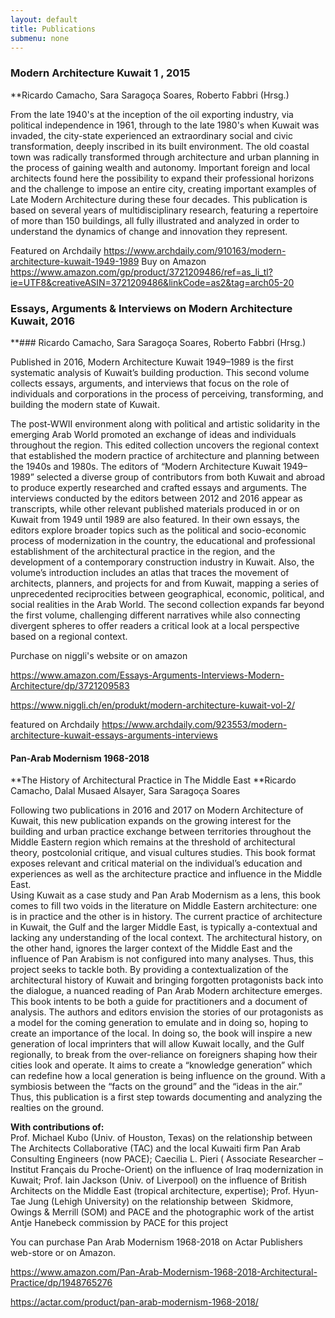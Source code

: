 ```yaml
---
layout: default
title: Publications
submenu: none
---
```



### Modern Architecture Kuwait  1 , 2015
**Ricardo Camacho, Sara Saragoça Soares, Roberto Fabbri (Hrsg.)

From the late 1940's at the inception of the oil exporting industry, via political independence in 1961, through to the late 1980's when Kuwait was invaded, the city-state experienced an extraordinary social and civic transformation, deeply inscribed in its built environment. The old coastal town was radically transformed through architecture and urban planning in the process of gaining wealth and autonomy. Important foreign and local architects found here the possibility to expand their professional horizons and the challenge to impose an entire city, creating important examples of Late Modern Architecture during these four decades. This publication is based on several years of multidisciplinary research, featuring a repertoire of more than 150 buildings, all fully illustrated and analyzed in order to understand the dynamics of change and innovation they represent.

Featured on Archdaily 
https://www.archdaily.com/910163/modern-architecture-kuwait-1949-1989
Buy on Amazon
https://www.amazon.com/gp/product/3721209486/ref=as_li_tl?ie=UTF8&creativeASIN=3721209486&linkCode=as2&tag=arch05-20



### Essays, Arguments & Interviews on Modern Architecture Kuwait, 2016
**### Ricardo Camacho, Sara Saragoça Soares, Roberto Fabbri (Hrsg.)

Published in 2016, Modern Architecture Kuwait 1949–1989 is the first systematic analysis of Kuwait’s building production. This second volume collects essays, arguments, and interviews that focus on the role of individuals and corporations in the process of perceiving, transforming, and building the modern state of Kuwait.

The post-WWII environment along with political and artistic solidarity in the emerging Arab World promoted an exchange of ideas and individuals throughout the region. This edited collection uncovers the regional context that established the modern practice of architecture and planning between the 1940s and 1980s. The editors of “Modern Architecture Kuwait 1949–1989” selected a diverse group of contributors from both Kuwait and abroad to produce expertly researched and crafted essays and arguments. The interviews conducted by the editors between 2012 and 2016 appear as transcripts, while other relevant published materials produced in or on Kuwait from 1949 until 1989 are also featured. In their own essays, the editors explore broader topics such as the political and socio-economic process of modernization in the country, the educational and professional establishment of the architectural practice in the region, and the development of a contemporary construction industry in Kuwait. Also, the volume’s introduction includes an atlas that traces the movement of architects, planners, and projects for and from Kuwait, mapping a series of unprecedented reciprocities between geographical, economic, political, and social realities in the Arab World. The second collection expands far beyond the first volume, challenging different narratives while also connecting divergent spheres to offer readers a critical look at a local perspective based on a regional context.

Purchase on niggli's website or on amazon 

https://www.amazon.com/Essays-Arguments-Interviews-Modern-Architecture/dp/3721209583

https://www.niggli.ch/en/produkt/modern-architecture-kuwait-vol-2/

featured on Archdaily 
https://www.archdaily.com/923553/modern-architecture-kuwait-essays-arguments-interviews

#### Pan-Arab Modernism 1968-2018

**The History of Architectural Practice in The Middle East
**Ricardo Camacho, Dalal Musaed Alsayer, Sara Saragoça Soares

Following two publications in 2016 and 2017 on Modern Architecture of Kuwait, this new publication expands on the growing interest for the building and urban practice exchange between territories throughout the Middle Eastern region which remains at the threshold of architectural theory, postcolonial critique, and visual cultures studies. This book format exposes relevant and critical material on the individual’s education and experiences as well as the architecture practice and influence in the Middle East.  
Using Kuwait as a case study and Pan Arab Modernism as a lens, this book comes to fill two voids in the literature on Middle Eastern architecture: one is in practice and the other is in history. The current practice of architecture in Kuwait, the Gulf and the larger Middle East, is typically a-contextual and lacking any understanding of the local context. The architectural history, on the other hand, ignores the larger context of the Middle East and the influence of Pan Arabism is not configured into many analyses. Thus, this project seeks to tackle both. By providing a contextualization of the architectural history of Kuwait and bringing forgotten protagonists back into the dialogue, a nuanced reading of Pan Arab Modern architecture emerges.  
This book intents to be both a guide for practitioners and a document of analysis. The authors and editors envision the stories of our protagonists as a model for the coming generation to emulate and in doing so, hoping to create an importance of the local. In doing so, the book will inspire a new generation of local imprinters that will allow Kuwait locally, and the Gulf regionally, to break from the over-reliance on foreigners shaping how their cities look and operate. It aims to create a “knowledge generation” which can redefine how a local generation is being influence on the ground. With a symbiosis between the “facts on the ground” and the “ideas in the air.” Thus, this publication is a first step towards documenting and analyzing the realties on the ground.

**With contributions of:**  
Prof. Michael Kubo (Univ. of Houston, Texas) on the relationship between The Architects Collaborative (TAC) and the local Kuwaiti firm Pan Arab Consulting Engineers (now PACE); Caecilia L. Pieri ( Associate Researcher – Institut Français du Proche-Orient) on the influence of Iraq modernization in Kuwait; Prof. Iain Jackson (Univ. of Liverpool) on the influence of British Architects on the Middle East (tropical architecture, expertise); Prof. Hyun-Tae Jung (Lehigh University) on the relationship between  Skidmore, Owings & Merrill (SOM) and PACE and the photographic work of the artist Antje Hanebeck commission by PACE for this project


You can purchase Pan Arab Modernism 1968-2018 on Actar Publishers web-store
or on Amazon. 

https://www.amazon.com/Pan-Arab-Modernism-1968-2018-Architectural-Practice/dp/1948765276

https://actar.com/product/pan-arab-modernism-1968-2018/